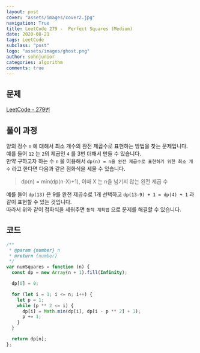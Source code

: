 ```yaml
---
layout: post
cover: "assets/images/cover2.jpg"
navigation: True
title: LeetCode 279 -  Perfect Squares (Medium)
date: 2020-08-21
tags: LeetCode
subclass: "post"
logo: "assets/images/ghost.png"
author: sohnjunior
categories: algorithm
comments: true
---
```


## 문제

[LeetCode - 279번](https://leetcode.com/problems/perfect-squares/)

## 풀이 과정

양의 정수 `n` 에 대해서 최소 개수의 완전 제곱수로 표현하는 방법을 찾는 문제입니다. <br>
예를 들어 `12` 는 `2`의 제곱인 `4` 를 3번 더해서 만들 수 있습니다. <br>
만약 구하고자 하는 수 `n` 을 이용해서 `dp(n) = n을 완전 제곱수로 표현하기 위한 최소 개수` 라고 한다면 다음과 같은 점화식을 세울 수 있습니다. <br>

> dp(n) = min(dp(n-X)+1), 이때 X 는 n을 넘기지 않는 왼전 제곱 수

예를 들어 `dp(13)` 은 9를 완전 제곱수로 1개 선택하고 `dp(13-9) + 1 = dp(4) + 1` 과 같이 표현할 수 있는 것입니다. <br>
따라서 위와 같이 점화식을 세워주면 `동적 계획법` 으로 문제를 해결할 수 있습니다. <br>

## 코드

```javascript
/**
 * @param {number} n
 * @return {number}
 */
var numSquares = function (n) {
  const dp = new Array(n + 1).fill(Infinity);

  dp[0] = 0;

  for (let i = 1; i <= n; i++) {
    let p = 1;
    while (p ** 2 <= i) {
      dp[i] = Math.min(dp[i], dp[i - p ** 2] + 1);
      p += 1;
    }
  }

  return dp[n];
};
```
